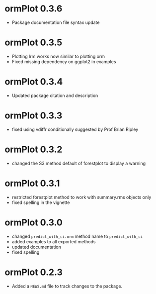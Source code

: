 # ormPlot 0.3.6
* Package documentation file syntax update

# ormPlot 0.3.5
* Plotting lrm works now similar to plotting orm
* Fixed missing dependency on ggplot2 in examples

# ormPlot 0.3.4
* Updated package citation and description

# ormPlot 0.3.3
* fixed using vdiffr conditionally suggested by Prof Brian Ripley

# ormPlot 0.3.2
* changed the S3 method default of forestplot to display a warning 

# ormPlot 0.3.1
* restricted forestplot method to work with summary.rms objects only
* fixed spelling in the vignette

# ormPlot 0.3.0

* changed `predict_with_ci.orm` method name to `predict_with_ci`
* added examples to all exported methods
* updated documentation
* fixed spelling

# ormPlot 0.2.3

* Added a `NEWS.md` file to track changes to the package.
